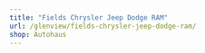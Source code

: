 ```yaml
---
title: "Fields Chrysler Jeep Dodge RAM"
url: /glenview/fields-chrysler-jeep-dodge-ram/
shop: Autohaus
---
```

